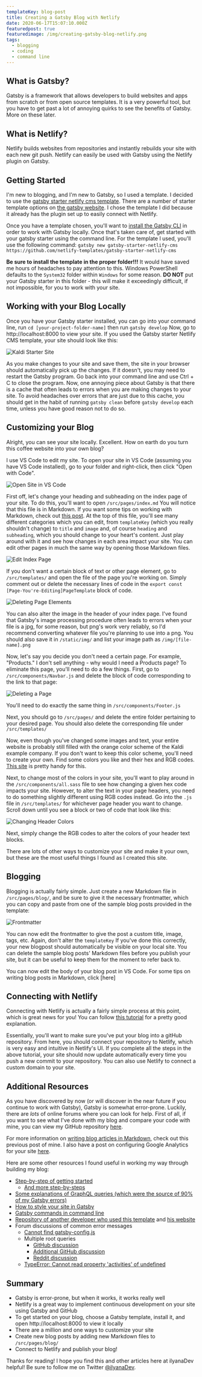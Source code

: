 ```yaml
---
templateKey: blog-post
title: Creating a Gatsby Blog with Netlify
date: 2020-06-17T15:07:10.000Z
featuredpost: true
featuredimage: /img/creating-gatsby-blog-netlify.png
tags:
  - blogging
  - coding
  - command line
---
```


What is Gatsby?
--

Gatsby is a framework that allows developers to build websites and apps from scratch or from open source templates. It is a very powerful tool, but you have to get past a lot of annoying quirks to see the benefits of Gatsby. More on these later.

What is Netlify?
--

Netlify builds websites from repositories and instantly rebuilds your site with each new git push. Netlify can easily be used with Gatsby using the Netlify plugin on Gatsby.

Getting Started
--

I'm new to blogging, and I'm new to Gatsby, so I used a template. I decided to use the [gatsby starter netlify cms template](https://www.gatsbyjs.org/starters/netlify-templates/gatsby-starter-netlify-cms/). There are a number of starter template options on [the gatsby website](https://www.gatsbyjs.org/starters/?). I chose the template I did because it already has the plugin set up to easily connect with Netlify.

Once you have a template chosen, you'll want to [install the Gatsby CLI](https://www.gatsbyjs.org/docs/gatsby-cli) in order to work with Gatsby locally. Once that's taken care of, get started with your gatsby starter using the command line. For the template I used, you'll use the following command: `gatsby new gatsby-starter-netlify-cms https://github.com/netlify-templates/gatsby-starter-netlify-cms` 

**Be sure to install the template in the proper folder!!!** It would have saved me hours of headaches to pay attention to this. Windows PowerShell defaults to the `System32` folder within `Windows` for some reason. **DO NOT** put your Gatsby starter in this folder - this will make it exceedingly difficult, if not impossible, for you to work with your site.

Working with your Blog Locally
--

Once you have your Gatsby starter installed, you can go into your command line, run `cd [your-project-folder-name]` then run `gatsby develop` Now, go to http://localhost:8000 to view your site. If you used the Gatsby starter Netlify CMS template, your site should look like this:

![Kaldi Starter Site](/img/gatsby-starter-kaldi.png "Kaldi Starter Site")

As you make changes to your site and save them, the site in your browser should automatically pick up the changes. If it doesn't, you may need to restart the Gatsby program. Go back into your command line and use Ctrl + C to close the program. Now, one annoying piece about Gatsby is that there is a cache that often leads to errors when you are making changes to your site. To avoid headaches over errors that are just due to this cache, you should get in the habit of running `gatsby clean` before `gatsby develop` each time, unless you have good reason not to do so.

Customizing your Blog
--

Alright, you can see your site locally. Excellent. How on earth do you turn this coffee website into your own blog?

I use VS Code to edit my site. To open your site in VS Code (assuming you have VS Code installed), go to your folder and right-click, then click "Open with Code".

![Open Site in VS Code](/img/open-in-vscode.png "Open Site in VS Code")

First off, let's change your heading and subheading on the index page of your site. To do this, you'll want to open `/src/pages/index.md` You will notice that this file is in Markdown. If you want some tips on working with Markdown, check out [this post](https://ilyana.dev/blog/2020-06-16-using-markdown-blogs/). At the top of this file, you'll see many different categories which you can edit, from `templateKey` (which you really shouldn't change) to `title` and `image` and, of course `heading` and `subheading`, which you should change to your heart's content. Just play around with it and see how changes in each area impact your site. You can edit other pages in much the same way by opening those Markdown files.

![Edit Index Page](/img/edit-index-page.png "Edit Index Page")

If you don't want a certain block of text or other page element, go to `/src/templates/` and open the file of the page you're working on. Simply comment out or delete the necessary lines of code in the `export const [Page-You're-Editing]PageTemplate` block of code.

![Deleting Page Elements](/img/delete-page-element.png "Deleting Page ELements")

You can also alter the image in the header of your index page. I've found that Gatsby's image processing procedure often leads to errors when your file is a jpg, for some reason, but png's work very reliably, so I'd recommend converting whatever file you're planning to use into a png. You should also save it in `/static/img/` and list your image path as `/img/[file-name].png`

Now, let's say you decide you don't need a certain page. For example, "Products." I don't sell anything - why would I need a Products page? To eliminate this page, you'll need to do a few things. First, go to `/src/components/Navbar.js` and delete the block of code corresponding to the link to that page:

![Deleting a Page](/img/delete-page.png "Deleting a Page")

You'll need to do exactly the same thing in `/src/components/Footer.js`

Next, you should go to `/src/pages/` and delete the entire folder pertaining to your desired page. You should also delete the corresponding file under `/src/templates/`

Now, even though you've changed some images and text, your entire website is probably still filled with the orange color scheme of the Kaldi example company. If you don't want to keep this color scheme, you'll need to create your own. Find some colors you like and their hex and RGB codes. [This site](https://htmlcolorcodes.com/) is pretty handy for this.

Next, to change most of the colors in your site, you'll want to play around in the `/src/components/all.sass` file to see how changing a given hex code impacts your site. However, to alter the text in your page headers, you need to do something slightly different using RGB codes instead. Go into the `.js` file in `/src/templates/` for whichever page header you want to change. Scroll down until you see a block or two of code that look like this:

![Changing Header Colors](/img/header-color.png "Changing Header Colors")

Next, simply change the RGB codes to alter the colors of your header text blocks.

There are lots of other ways to customize your site and make it your own, but these are the most useful things I found as I created this site.

Blogging
--

Blogging is actually fairly simple. Just create a new Markdown file in `/src/pages/blog/`, and be sure to give it the necessary frontmatter, which you can copy and paste from one of the sample blog posts provided in the template:

![Frontmatter](/img/frontmatter-blog.png "Frontmatter for Blog Posts")

You can now edit the frontmatter to give the post a custom title, image, tags, etc. Again, don't alter the `templateKey` If you've done this correctly, your new blogpost should automatically be visible on your local site. You can delete the sample blog posts' Markdown files before you publish your site, but it can be useful to keep them for the moment to refer back to.

You can now edit the body of your blog post in VS Code. For some tips on writing blog posts in Markdown, click [here]

Connecting with Netlify
--

Connecting with Netlify is actually a fairly simple process at this point, which is great news for you! You can follow [this tutorial](https://www.gatsbyjs.org/tutorial/blog-netlify-cms-tutorial/) for a pretty good explanation.

Essentially, you'll want to make sure you've put your blog into a gitHub repository. 
From here, you should connect your repository to Netlify, which is very easy and intuitive in Netlify's UI. If you complete all the steps in the above tutorial, your site should now update automatically every time you push a new commit to your repository. You can also use Netlify to connect a custom domain to your site.

Additional Resources
--

As you have discovered by now (or will discover in the near future if you continue to work with Gatsby), Gatsby is somewhat error-prone. Luckily, there are *lots* of online forums where you can look for help. First of all, if you want to see what I've done with my blog and compare your code with mine, you can view my GitHub repository [here](https://github.com/ilyanaDev/ilyanaDevBlog).

For more information on [writing blog articles in Markdown](https://ilyana.dev/blog/2020-06-16-using-markdown-blogs/), check out this previous post of mine. I also have a post on configuring Google Analytics for your site [here](https://ilyana.dev/blog/2020-06-17-configuring-google-analytics-blog/).

Here are some other resources I found useful in working my way through building my blog:

* [Step-by-step of getting started](https://www.gatsbyjs.org/tutorial/part-zero/)
  * [And more step-by-steps](https://www.gatsbyjs.org/tutorial/part-one/#deploying-a-gatsby-site)
* [Some explanations of GraphQL queries (which were the source of 90% of my Gatsby errors)](https://www.gatsbyjs.org/tutorial/part-four/)
* [How to style your site in Gatsby](https://www.gatsbyjs.org/tutorial/part-two/)
* [Gatsby commands in command line](https://www.gatsbyjs.org/docs/gatsby-cli/)
* [Repository of another developer who used this template](https://github.com/ardalis/ardalis-com-gatsby/tree/master/src) and [his website](https://ardalis.com/)
* Forum discussions of common error messages
  * [Cannot find gatsby-config.js](https://github.com/gatsbyjs/gatsby/issues/15565)
  * Multiple root queries
    * [GitHub discussion](https://github.com/gatsbyjs/gatsby/issues/22795)
    * [Additional GitHub discussion](https://github.com/gatsbyjs/gatsby/issues/19863)
    * [Reddit discussion](https://www.reddit.com/r/gatsbyjs/comments/fb2qfc/question_error_85910_graphql_multiple_root/)
  * [TypeError: Cannot read property 'activities' of undefined](https://github.com/gatsbyjs/gatsby/issues/23378)

Summary
--

* Gatsby is error-prone, but when it works, it works really well
* Netlify is a great way to implement continuous development on your site using Gatsby and GitHub
* To get started on your blog, choose a Gatsby template, install it, and open http://localhost:8000 to view it locally
* There are a million and one ways to customize your site
* Create new blog posts by adding new Markdown files to `/src/pages/blog/`
* Connect to Netlify and publish your blog!

Thanks for reading! I hope you find this and other articles here at ilyanaDev helpful! Be sure to follow me on Twitter [@ilyanaDev](https://twitter.com/ilyanaDev).